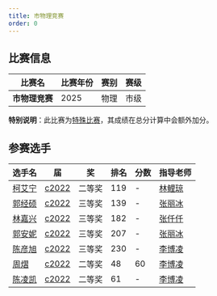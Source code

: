 ```yaml
---
title: 市物理竞赛
order: 0
---
```

## 比赛信息
| 比赛名 | 比赛年份 | 赛别 | 赛级 |
| ---- | ---- | ---- | ---- |
| **市物理竞赛** | 2025 | 物理 | 市级 |

**特别说明**：此比赛为[特殊比赛](/share/特殊比赛.html)，其成绩在总分计算中会额外加分。

## 参赛选手
| 选手名 | 届 | 奖 | 排名 | 分数 | 指导老师 |
| ---- | ---- | ---- | ---- | ---- | ---- |
| [柯艾宁](/players/c2022/柯艾宁.md) | [c2022](/players/c2022/) | 二等奖 | 119 | - | [林鲤琼](/teachers/林鲤琼.html) |
| [郭经硕](/players/c2022/郭经硕.md) | [c2022](/players/c2022/) | 三等奖 | 139 | - | [张丽冰](/teachers/张丽冰.html) |
| [林嘉兴](/players/c2022/林嘉兴.md) | [c2022](/players/c2022/) | 三等奖 | 182 | - | [张仟仟](/teachers/张仟仟.html) |
| [郭安妮](/players/c2022/郭安妮.md) | [c2022](/players/c2022/) | 三等奖 | 207 | - | [张丽冰](/teachers/张丽冰.html) |
| [陈彦旭](/players/c2022/陈彦旭.md) | [c2022](/players/c2022/) | 三等奖 | 230 | - | [李博凌](/teachers/李博凌.html) |
| [周熠](/players/c2022/周熠.md) | [c2022](/players/c2022/) | 二等奖 | 48 | 60 | [李博凌](/teachers/李博凌.html) |
| [陈凌凯](/players/c2022/陈凌凯.md) | [c2022](/players/c2022/) | 二等奖 | 61 | - | [李博凌](/teachers/李博凌.html) |
